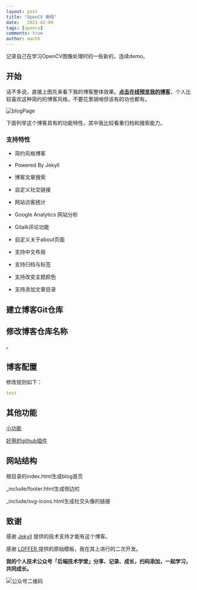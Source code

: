 ```yaml
---
layout: post
title: "OpenCV 教程"
date:   2021-02-09
tags: [opencv]
comments: true
author: machh
---
```


记录自己在学习OpenCV图像处理时的一些新的，连续demo。

<!-- more -->

## 开始

话不多说，直接上图先来看下我的博客整体效果。[**点击在线预览我的博客**]( https://machh.github.io/blog/)，个人比较喜欢这种简约的博客风格，不要花里胡哨但该有的功也都有。

![blogPage]()



下面列举这个博客具有的功能特性，其中我比较看重归档和搜索能力。

### 支持特性

- 简约风格博客

- Powered By Jekyll

- 博客文章搜索

- 自定义社交链接

- 网站访客统计

- Google Analytics 网站分析

- Gitalk评论功能

- 自定义关于about页面

- 支持中文布局

- 支持归档与标签

- 支持改变主题颜色

- 支持添加文章目录

  

## 建立博客Git仓库 

## 修改博客仓库名称
  。

## 博客配置

 

修改规则如下：

```yml
test
``` 

 ## 其他功能

[小功能](https://blog.csdn.net/ds19991999/article/details/81293467)

[好用的github插件](https://blog.csdn.net/u012702547/article/details/100533763)



## 网站结构

根目录的index.html生成blog首页

_include/footer.html生成侧边栏

_include/svg-icons.html生成社交头像的链接



## 致谢

感谢 [Jekyll](https://www.jekyll.com.cn/) 提供的技术支持才能有这个博客。

感谢 [LOFFER ](https://fromendworld.github.io/LOFFER/document/)提供的原始模板，我在其上进行的二次开发。

**我的个人技术公众号「后端技术学堂」分享、记录、成长，扫码添加，一起学习，共同成长。**

![公众号二维码](https://upload-images.jianshu.io/upload_images/7842464-15f939ec039690f6.png?imageMogr2/auto-orient/strip%7CimageView2/2/w/1240)